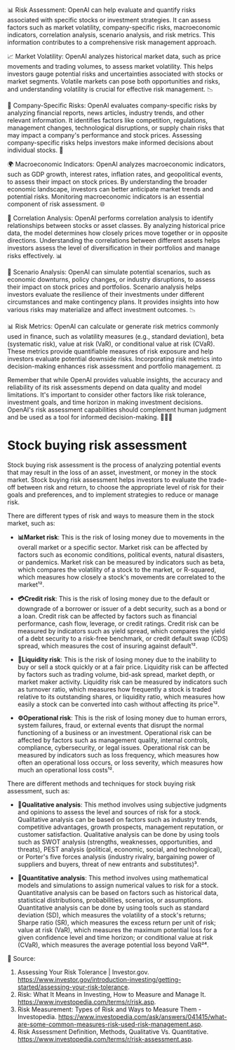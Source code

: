 📊 Risk Assessment: OpenAI can help evaluate and quantify risks associated with specific stocks or investment strategies. It can assess factors such as market volatility, company-specific risks, macroeconomic indicators, correlation analysis, scenario analysis, and risk metrics. This information contributes to a comprehensive risk management approach.

📈 Market Volatility: OpenAI analyzes historical market data, such as price movements and trading volumes, to assess market volatility. This helps investors gauge potential risks and uncertainties associated with stocks or market segments. Volatile markets can pose both opportunities and risks, and understanding volatility is crucial for effective risk management. 📉

🏢 Company-Specific Risks: OpenAI evaluates company-specific risks by analyzing financial reports, news articles, industry trends, and other relevant information. It identifies factors like competition, regulations, management changes, technological disruptions, or supply chain risks that may impact a company's performance and stock prices. Assessing company-specific risks helps investors make informed decisions about individual stocks. 💼

🌍 Macroeconomic Indicators: OpenAI analyzes macroeconomic indicators, such as GDP growth, interest rates, inflation rates, and geopolitical events, to assess their impact on stock prices. By understanding the broader economic landscape, investors can better anticipate market trends and potential risks. Monitoring macroeconomic indicators is an essential component of risk assessment. 🌐

🔄 Correlation Analysis: OpenAI performs correlation analysis to identify relationships between stocks or asset classes. By analyzing historical price data, the model determines how closely prices move together or in opposite directions. Understanding the correlations between different assets helps investors assess the level of diversification in their portfolios and manage risks effectively. 📊

🔮 Scenario Analysis: OpenAI can simulate potential scenarios, such as economic downturns, policy changes, or industry disruptions, to assess their impact on stock prices and portfolios. Scenario analysis helps investors evaluate the resilience of their investments under different circumstances and make contingency plans. It provides insights into how various risks may materialize and affect investment outcomes. 📉

📊 Risk Metrics: OpenAI can calculate or generate risk metrics commonly used in finance, such as volatility measures (e.g., standard deviation), beta (systematic risk), value at risk (VaR), or conditional value at risk (CVaR). These metrics provide quantifiable measures of risk exposure and help investors evaluate potential downside risks. Incorporating risk metrics into decision-making enhances risk assessment and portfolio management. ⚖️

Remember that while OpenAI provides valuable insights, the accuracy and reliability of its risk assessments depend on data quality and model limitations. It's important to consider other factors like risk tolerance, investment goals, and time horizon in making investment decisions. OpenAI's risk assessment capabilities should complement human judgment and be used as a tool for informed decision-making. 👨‍💼🤖

# Stock buying risk assessment

Stock buying risk assessment is the process of analyzing potential events that may result in the loss of an asset, investment, or money in the stock market. Stock buying risk assessment helps investors to evaluate the trade-off between risk and return, to choose the appropriate level of risk for their goals and preferences, and to implement strategies to reduce or manage risk.

There are different types of risk and ways to measure them in the stock market, such as:

- **📊Market risk**: This is the risk of losing money due to movements in the overall market or a specific sector. Market risk can be affected by factors such as economic conditions, political events, natural disasters, or pandemics. Market risk can be measured by indicators such as beta, which compares the volatility of a stock to the market, or R-squared, which measures how closely a stock's movements are correlated to the market¹².
  
- **💳Credit risk**: This is the risk of losing money due to the default or downgrade of a borrower or issuer of a debt security, such as a bond or a loan. Credit risk can be affected by factors such as financial performance, cash flow, leverage, or credit ratings. Credit risk can be measured by indicators such as yield spread, which compares the yield of a debt security to a risk-free benchmark, or credit default swap (CDS) spread, which measures the cost of insuring against default¹².
  
- **💸Liquidity risk**: This is the risk of losing money due to the inability to buy or sell a stock quickly or at a fair price. Liquidity risk can be affected by factors such as trading volume, bid-ask spread, market depth, or market maker activity. Liquidity risk can be measured by indicators such as turnover ratio, which measures how frequently a stock is traded relative to its outstanding shares, or liquidity ratio, which measures how easily a stock can be converted into cash without affecting its price¹².
  
- **⚙️Operational risk**: This is the risk of losing money due to human errors, system failures, fraud, or external events that disrupt the normal functioning of a business or an investment. Operational risk can be affected by factors such as management quality, internal controls, compliance, cybersecurity, or legal issues. Operational risk can be measured by indicators such as loss frequency, which measures how often an operational loss occurs, or loss severity, which measures how much an operational loss costs¹².

There are different methods and techniques for stock buying risk assessment, such as:

- **📝Qualitative analysis**: This method involves using subjective judgments and opinions to assess the level and sources of risk for a stock. Qualitative analysis can be based on factors such as industry trends, competitive advantages, growth prospects, management reputation, or customer satisfaction. Qualitative analysis can be done by using tools such as SWOT analysis (strengths, weaknesses, opportunities, and threats), PEST analysis (political, economic, social, and technological), or Porter's five forces analysis (industry rivalry, bargaining power of suppliers and buyers, threat of new entrants and substitutes)³.
  
- **🔢Quantitative analysis**: This method involves using mathematical models and simulations to assign numerical values to risk for a stock. Quantitative analysis can be based on factors such as historical data, statistical distributions, probabilities, scenarios, or assumptions. Quantitative analysis can be done by using tools such as standard deviation (SD), which measures the volatility of a stock's returns; Sharpe ratio (SR), which measures the excess return per unit of risk; value at risk (VaR), which measures the maximum potential loss for a given confidence level and time horizon; or conditional value at risk (CVaR), which measures the average potential loss beyond VaR²⁴.


🧐 Source:
1) Assessing Your Risk Tolerance | Investor.gov. https://www.investor.gov/introduction-investing/getting-started/assessing-your-risk-tolerance.
2) Risk: What It Means in Investing, How to Measure and Manage It. https://www.investopedia.com/terms/r/risk.asp.
3) Risk Measurement: Types of Risk and Ways to Measure Them - Investopedia. https://www.investopedia.com/ask/answers/041415/what-are-some-common-measures-risk-used-risk-management.asp.
4) Risk Assessment Definition, Methods, Qualitative Vs. Quantitative. https://www.investopedia.com/terms/r/risk-assessment.asp.